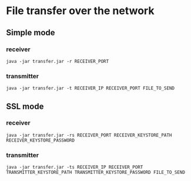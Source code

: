 # File transfer over the network

## Simple mode
### receiver
```
java -jar transfer.jar -r RECEIVER_PORT
```
### transmitter
```
java -jar transfer.jar -t RECEIVER_IP RECEIVER_PORT FILE_TO_SEND
```

## SSL mode
### receiver
```
java -jar transfer.jar -rs RECEIVER_PORT RECEIVER_KEYSTORE_PATH RECEIVER_KEYSTORE_PASSWORD
```
### transmitter
```
java -jar transfer.jar -ts RECEIVER_IP RECEIVER_PORT TRANSMITTER_KEYSTORE_PATH TRANSMITTER_KEYSTORE_PASSWORD FILE_TO_SEND
```
